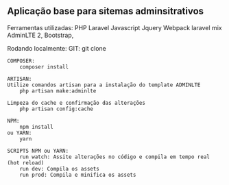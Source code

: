 ## Aplicação base para sitemas adminsitrativos

Ferramentas utilizadas: 
    PHP
    Laravel
    Javascript
    Jquery
    Webpack laravel mix
    AdminLTE 2,
    Bootstrap,

Rodando localmente: 
    GIT: 
        git clone
    
    COMPOSER: 
        composer install
    
    ARTISAN:
    Utilize comandos artisan para a instalação do template ADMINLTE
        php artisan make:adminlte 

    Limpeza do cache e confirmação das alterações
        php artisan config:cache
    
    NPM: 
        npm install
    ou YARN: 
        yarn

    SCRIPTS NPM ou YARN:
        run watch: Assite alterações no código e compila em tempo real (hot reload)
        run dev: Compila os assets 
        run prod: Compila e minifica os assets
    